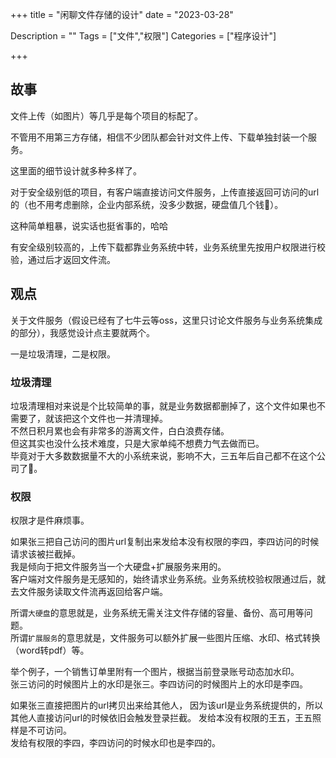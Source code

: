 +++
title = "闲聊文件存储的设计"
date = "2023-03-28"

Description = ""
Tags = ["文件","权限"]
Categories = ["程序设计"]

+++
## 故事
文件上传（如图片）等几乎是每个项目的标配了。

不管用不用第三方存储，相信不少团队都会针对文件上传、下载单独封装一个服务。

这里面的细节设计就多种多样了。

对于安全级别低的项目，有客户端直接访问文件服务，上传直接返回可访问的url的（也不用考虑删除，企业内部系统，没多少数据，硬盘值几个钱🤡）。

这种简单粗暴，说实话也挺省事的，哈哈

有安全级别较高的，上传下载都靠业务系统中转，业务系统里先按用户权限进行校验，通过后才返回文件流。

## 观点
关于文件服务（假设已经有了七牛云等oss，这里只讨论文件服务与业务系统集成的部分），我感觉设计点主要就两个。

一是垃圾清理，二是权限。

### 垃圾清理
垃圾清理相对来说是个比较简单的事，就是业务数据都删掉了，这个文件如果也不需要了，就该把这个文件也一并清理掉。  
不然日积月累也会有非常多的游离文件，白白浪费存储。  
但这其实也没什么技术难度，只是大家单纯不想费力气去做而已。  
毕竟对于大多数数据量不大的小系统来说，影响不大，三五年后自己都不在这个公司了🤡。

### 权限
权限才是件麻烦事。
 
如果张三把自己访问的图片url复制出来发给本没有权限的李四，李四访问的时候请求该被拦截掉。  
我是倾向于把文件服务当一个大硬盘+扩展服务来用的。  
客户端对文件服务是无感知的，始终请求业务系统。业务系统校验权限通过后，就去文件服务读取文件流再返回给客户端。

所谓`大硬盘`的意思就是，业务系统无需关注文件存储的容量、备份、高可用等问题。  
所谓`扩展服务`的意思就是，文件服务可以额外扩展一些图片压缩、水印、格式转换（word转pdf）等。

举个例子，一个销售订单里附有一个图片，根据当前登录账号动态加水印。  
张三访问的时候图片上的水印是张三。李四访问的时候图片上的水印是李四。

如果张三直接把图片的url拷贝出来给其他人，
因为该url是业务系统提供的，所以其他人直接访问url的时候依旧会触发登录拦截。
发给本没有权限的王五，王五照样是不可访问。  
发给有权限的李四，李四访问的时候水印也是李四的。